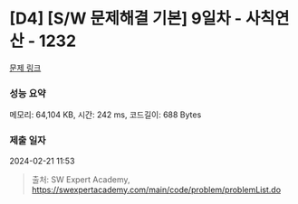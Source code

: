 # [D4] [S/W 문제해결 기본] 9일차 - 사칙연산 - 1232 

[문제 링크](https://swexpertacademy.com/main/code/problem/problemDetail.do?contestProbId=AV141J8KAIcCFAYD) 

### 성능 요약

메모리: 64,104 KB, 시간: 242 ms, 코드길이: 688 Bytes

### 제출 일자

2024-02-21 11:53



> 출처: SW Expert Academy, https://swexpertacademy.com/main/code/problem/problemList.do